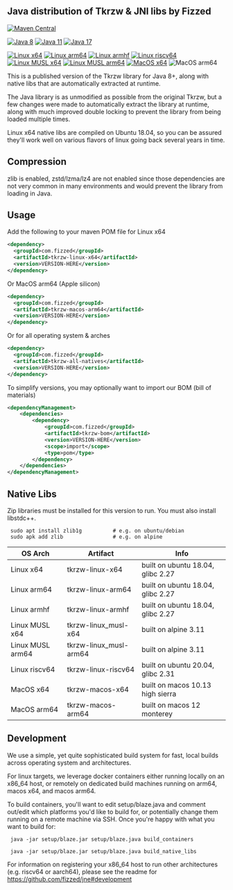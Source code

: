 Java distribution of Tkrzw & JNI libs by Fizzed
------------------------------------------------------

[![Maven Central](https://img.shields.io/maven-central/v/com.fizzed/tkrzw?color=blue&style=flat-square)](https://mvnrepository.com/artifact/com.fizzed/tkrzw)

[![Java 8](https://img.shields.io/github/actions/workflow/status/fizzed/tkrzw/java8.yaml?branch=master&label=Java%208&style=flat-square)](https://github.com/fizzed/tkrzw/actions/workflows/java8.yaml)
[![Java 11](https://img.shields.io/github/actions/workflow/status/fizzed/tkrzw/java11.yaml?branch=master&label=Java%2011&style=flat-square)](https://github.com/fizzed/tkrzw/actions/workflows/java11.yaml)
[![Java 17](https://img.shields.io/github/actions/workflow/status/fizzed/tkrzw/java17.yaml?branch=master&label=Java%2017&style=flat-square)](https://github.com/fizzed/tkrzw/actions/workflows/java17.yaml)

[![Linux x64](https://img.shields.io/github/actions/workflow/status/fizzed/tkrzw/java11.yaml?branch=master&label=Linux%20x64&style=flat-square)](https://github.com/fizzed/tkrzw/actions/workflows/java11.yaml)
[![Linux arm64](https://img.shields.io/github/actions/workflow/status/fizzed/tkrzw/linux-arm64.yaml?branch=master&label=Linux%20arm64&style=flat-square)](https://github.com/fizzed/tkrzw/actions/workflows/linux-arm64.yaml)
[![Linux armhf](https://img.shields.io/github/actions/workflow/status/fizzed/tkrzw/linux-armhf.yaml?branch=master&label=Linux%20armhf&style=flat-square)](https://github.com/fizzed/tkrzw/actions/workflows/linux-armhf.yaml)
[![Linux riscv64](https://img.shields.io/github/actions/workflow/status/fizzed/tkrzw/linux-riscv64.yaml?branch=master&label=Linux%20riscv64&style=flat-square)](https://github.com/fizzed/tkrzw/actions/workflows/linux-riscv64.yaml)
[![Linux MUSL x64](https://img.shields.io/github/actions/workflow/status/fizzed/tkrzw/linux-musl-x64.yaml?branch=master&label=Linux%20MUSL%20x64&style=flat-square)](https://github.com/fizzed/tkrzw/actions/workflows/linux-musl-x64.yaml)
[![Linux MUSL arm64](https://img.shields.io/github/actions/workflow/status/fizzed/tkrzw/linux-musl-arm64.yaml?branch=master&label=Linux%20MUSL%20arm64&style=flat-square)](https://github.com/fizzed/tkrzw/actions/workflows/linux-musl-arm64.yaml)
[![MacOS x64](https://img.shields.io/github/actions/workflow/status/fizzed/tkrzw/macos-x64.yaml?branch=master&label=MacOS%20x64&style=flat-square)](https://github.com/fizzed/tkrzw/actions/workflows/macos-x64.yaml)
![MacOS arm64](https://img.shields.io/badge/MacOS%20arm64-available-blue)

This is a published version of the Tkrzw library for Java 8+, along with native libs that are automatically extracted at runtime.

The Java library is as unmodified as possible from the original Tkrzw, but a few changes were made to automatically
extract the library at runtime, along with much improved double locking to prevent the library from being loaded multiple
times.

Linux x64 native libs are compiled on Ubuntu 18.04, so you can be assured they'll work well on various flavors of linux
going back several years in time.

## Compression

zlib is enabled, zstd/lzma/lz4 are not enabled since those dependencies are not very common in many environments and
would prevent the library from loading in Java.

## Usage

Add the following to your maven POM file for Linux x64

```xml
<dependency>
  <groupId>com.fizzed</groupId>
  <artifactId>tkrzw-linux-x64</artifactId>
  <version>VERSION-HERE</version>
</dependency>
```

Or MacOS arm64 (Apple silicon)

```xml
<dependency>
  <groupId>com.fizzed</groupId>
  <artifactId>tkrzw-macos-arm64</artifactId>
  <version>VERSION-HERE</version>
</dependency>
```

Or for all operating system & arches

```xml
<dependency>
  <groupId>com.fizzed</groupId>
  <artifactId>tkrzw-all-natives</artifactId>
  <version>VERSION-HERE</version>
</dependency>
```

To simplify versions, you may optionally want to import our BOM (bill of materials)

```xml
<dependencyManagement>
    <dependencies>
        <dependency>
            <groupId>com.fizzed</groupId>
            <artifactId>tkrzw-bom</artifactId>
            <version>VERSION-HERE</version>
            <scope>import</scope>
            <type>pom</type>
        </dependency>
    </dependencies>
</dependencyManagement>
```

## Native Libs

Zip libraries must be installed for this version to run. You must also install libstdc++.

     sudo apt install zlib1g          # e.g. on ubuntu/debian
     sudo apk add zlib                # e.g. on alpine

| OS Arch          | Artifact                 | Info                              |
|------------------|--------------------------|-----------------------------------|
| Linux x64        | tkrzw-linux-x64          | built on ubuntu 18.04, glibc 2.27 |
| Linux arm64      | tkrzw-linux-arm64        | built on ubuntu 18.04, glibc 2.27 |
| Linux armhf      | tkrzw-linux-armhf        | built on ubuntu 18.04, glibc 2.27 |
| Linux MUSL x64   | tkrzw-linux_musl-x64     | built on alpine 3.11              |
| Linux MUSL arm64 | tkrzw-linux_musl-arm64   | built on alpine 3.11              |
| Linux riscv64    | tkrzw-linux-riscv64      | built on ubuntu 20.04, glibc 2.31 |
| MacOS x64        | tkrzw-macos-x64          | built on macos 10.13 high sierra  |
| MacOS arm64      | tkrzw-macos-arm64        | built on macos 12 monterey        |

## Development

We use a simple, yet quite sophisticated build system for fast, local builds across operating system and architectures.

For linux targets, we leverage docker containers either running locally on an x86_64 host, or remotely on dedicated
build machines running on arm64, macos x64, and macos arm64.

To build containers, you'll want to edit setup/blaze.java and comment out/edit which platforms you'd like to build for,
or potentially change them running on a remote machine via SSH.  Once you're happy with what you want to build for:

     java -jar setup/blaze.jar setup/blaze.java build_containers

     java -jar setup/blaze.jar setup/blaze.java build_native_libs

For information on registering your x86_64 host to run other architectures (e.g. riscv64 or aarch64), please see
the readme for https://github.com/fizzed/jne#development